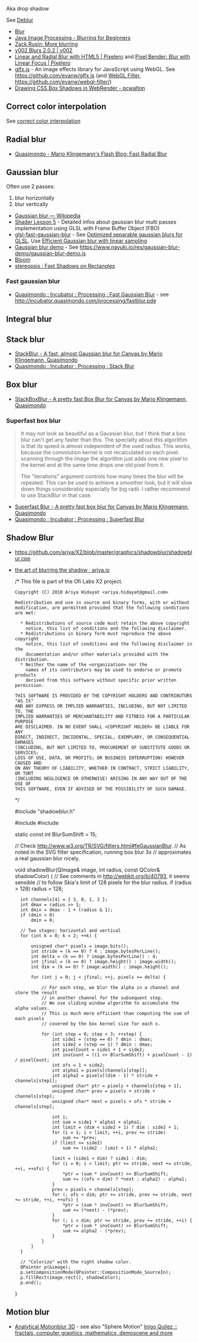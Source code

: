 Aka drop shadow

See [Deblur](Deblur)

- [Blur](http://blackpawn.com/texts/blur/default.html)
- [Java Image Processing - Blurring for Beginners](http://www.jhlabs.com/ip/blurring.html)
- [Zack Rusin: More blurring](http://zrusin.blogspot.com/2006/07/more-blurring.html)
- [v002 Blurs 2.0.2 | v002](http://v002.info/plugins/v002-blurs/)
- [Linear and Radial Blur with HTML5 | Pixelero](https://pixelero.wordpress.com/2014/12/15/linear-and-radial-blur-with-html5/) and [Pixel Bender: Blur with Linear Focus | Pixelero](https://pixelero.wordpress.com/2008/08/28/pixel-bender-blur-with-linear-focus/)
- [glfx.js](http://evanw.github.io/glfx.js/demo/) - An image effects library for JavaScript using WebGL. See https://github.com/evanw/glfx.js (and [WebGL Filter](http://evanw.github.io/webgl-filter/), https://github.com/evanw/webgl-filter/)
- [Drawing CSS Box Shadows in WebRender - pcwalton](http://pcwalton.github.io/blog/2015/12/21/drawing-css-box-shadows-in-webrender/)

## Correct color interpolation

See [correct color interpolation](Interpolation#correct-color-interpolation)

## Radial blur

- [Quasimondo - Mario Klingemann's Flash Blog: Fast Radial Blur](http://www.quasimondo.com/archives/000697.php)

## Gaussian blur

Often use 2 passes:

1. blur horizontally
2. blur vertically

- [Gaussian blur — Wikipedia](https://en.wikipedia.org/wiki/Gaussian_blur)
- [Shader Lesson 5](https://github.com/mattdesl/lwjgl-basics/wiki/ShaderLesson5) - Detailed infos about gaussian blur multi passes implementation using GLSL with Frame Buffer Object (FBO)
- [glsl-fast-gaussian-blur](http://jam3.github.io/glsl-fast-gaussian-blur/) - See [Optimized separable gaussian blurs for GLSL](https://github.com/Jam3/glsl-fast-gaussian-blur). Use [Efficient Gaussian blur with linear sampling](http://rastergrid.com/blog/2010/09/efficient-gaussian-blur-with-linear-sampling/)
- [Gaussian blur demo](https://www.nayuki.io/page/gaussian-blur-demo) - See https://www.nayuki.io/res/gaussian-blur-demo/gaussian-blur-demo.js
- [Bloom](https://learnopengl.com/#!Advanced-Lighting/Bloom)
- [stereopsis : Fast Shadows on Rectangles](http://stereopsis.com/shadowrect/)

### Fast gaussian blur

- [Quasimondo : Incubator : Processing : Fast Gaussian Blur](http://incubator.quasimondo.com/processing/gaussian_blur_1.php) - see http://incubator.quasimondo.com/processing/fastblur.pde

## Integral blur

## Stack blur

- [StackBlur - A fast, almost Gaussian blur for Canvas by Mario Klingemann, Quasimondo](http://www.quasimondo.com/StackBlurForCanvas/StackBlurDemo.html)
- [Quasimondo : Incubator : Processing : Stack Blur](http://incubator.quasimondo.com/processing/fast_blur_deluxe.php)

## Box blur

- [StackBoxBlur - A pretty fast Box Blur for Canvas by Mario Klingemann, Quasimondo](http://www.quasimondo.com/BoxBlurForCanvas/FastBlur2Demo.html)

### Superfast box blur

> It may not look as beautiful as a Gaussian blur, but I think that a box blur can't get any faster than this. The specialty about this algorithm is that its speed is almost independent of the used radius. This works, because the convolution kernel is not recalculated on each pixel: scanning through the image the algorithm just adds one new pixel to the kernel and at the same time drops one old pixel from it.
> 
> The "iterations" argument controls how many times the blur will be repeated. This can be used to achieve a smoother look, but it will slow down things considerably especially for big radii. I rather recommend to use StackBlur in that case.

- [Superfast Blur - A pretty fast box blur for Canvas by Mario Klingemann, Quasimondo](http://www.quasimondo.com/BoxBlurForCanvas/FastBlurDemo.html)
- [Quasimondo : Incubator : Processing : Superfast Blur](http://incubator.quasimondo.com/processing/superfast_blur.php)

## Shadow Blur

- https://github.com/ariya/X2/blob/master/graphics/shadowblur/shadowblur.cpp
- [the art of blurring the shadow · ariya.io](https://ariya.io/2010/09/the-art-of-blurring-the-shadow)
 
	/*
	  This file is part of the Ofi Labs X2 project.
	
	  Copyright (C) 2010 Ariya Hidayat <ariya.hidayat@gmail.com>
	
	  Redistribution and use in source and binary forms, with or without
	  modification, are permitted provided that the following conditions are met:
	
	    * Redistributions of source code must retain the above copyright
	      notice, this list of conditions and the following disclaimer.
	    * Redistributions in binary form must reproduce the above copyright
	      notice, this list of conditions and the following disclaimer in the
	      documentation and/or other materials provided with the distribution.
	    * Neither the name of the <organization> nor the
	      names of its contributors may be used to endorse or promote products
	      derived from this software without specific prior written permission.
	
	  THIS SOFTWARE IS PROVIDED BY THE COPYRIGHT HOLDERS AND CONTRIBUTORS "AS IS"
	  AND ANY EXPRESS OR IMPLIED WARRANTIES, INCLUDING, BUT NOT LIMITED TO, THE
	  IMPLIED WARRANTIES OF MERCHANTABILITY AND FITNESS FOR A PARTICULAR PURPOSE
	  ARE DISCLAIMED. IN NO EVENT SHALL <COPYRIGHT HOLDER> BE LIABLE FOR ANY
	  DIRECT, INDIRECT, INCIDENTAL, SPECIAL, EXEMPLARY, OR CONSEQUENTIAL DAMAGES
	  (INCLUDING, BUT NOT LIMITED TO, PROCUREMENT OF SUBSTITUTE GOODS OR SERVICES;
	  LOSS OF USE, DATA, OR PROFITS; OR BUSINESS INTERRUPTION) HOWEVER CAUSED AND
	  ON ANY THEORY OF LIABILITY, WHETHER IN CONTRACT, STRICT LIABILITY, OR TORT
	  (INCLUDING NEGLIGENCE OR OTHERWISE) ARISING IN ANY WAY OUT OF THE USE OF
	  THIS SOFTWARE, EVEN IF ADVISED OF THE POSSIBILITY OF SUCH DAMAGE.
	*/
	
	#include "shadowblur.h"
	
	#include <QImage>
	#include <QPainter>
	
	static const int BlurSumShift = 15;
	
	// Check http://www.w3.org/TR/SVG/filters.html#feGaussianBlur.
	// As noted in the SVG filter specification, running box blur 3x
	// approximates a real gaussian blur nicely.
	
	void shadowBlur(QImage& image, int radius, const QColor& shadowColor)
	{
	    // See comments in http://webkit.org/b/40793, it seems sensible
	    // to follow Skia's limit of 128 pixels for the blur radius.
	    if (radius > 128)
	        radius = 128;
	
	    int channels[4] = { 3, 0, 1, 3 };
	    int dmax = radius >> 1;
	    int dmin = dmax - 1 + (radius & 1);
	    if (dmin < 0)
	        dmin = 0;
	
	    // Two stages: horizontal and vertical
	    for (int k = 0; k < 2; ++k) {
	
	        unsigned char* pixels = image.bits();
	        int stride = (k == 0) ? 4 : image.bytesPerLine();
	        int delta = (k == 0) ? image.bytesPerLine() : 4;
	        int jfinal = (k == 0) ? image.height() : image.width();
	        int dim = (k == 0) ? image.width() : image.height();
	
	        for (int j = 0; j < jfinal; ++j, pixels += delta) {
	
	            // For each step, we blur the alpha in a channel and store the result
	            // in another channel for the subsequent step.
	            // We use sliding window algorithm to accumulate the alpha values.
	            // This is much more efficient than computing the sum of each pixels
	            // covered by the box kernel size for each x.
	
	            for (int step = 0; step < 3; ++step) {
	                int side1 = (step == 0) ? dmin : dmax;
	                int side2 = (step == 1) ? dmin : dmax;
	                int pixelCount = side1 + 1 + side2;
	                int invCount = ((1 << BlurSumShift) + pixelCount - 1) / pixelCount;
	                int ofs = 1 + side2;
	                int alpha1 = pixels[channels[step]];
	                int alpha2 = pixels[(dim - 1) * stride + channels[step]];
	                unsigned char* ptr = pixels + channels[step + 1];
	                unsigned char* prev = pixels + stride + channels[step];
	                unsigned char* next = pixels + ofs * stride + channels[step];
	
	                int i;
	                int sum = side1 * alpha1 + alpha1;
	                int limit = (dim < side2 + 1) ? dim : side2 + 1;
	                for (i = 1; i < limit; ++i, prev += stride)
	                    sum += *prev;
	                if (limit <= side2)
	                    sum += (side2 - limit + 1) * alpha2;
	
	                limit = (side1 < dim) ? side1 : dim;
	                for (i = 0; i < limit; ptr += stride, next += stride, ++i, ++ofs) {
	                    *ptr = (sum * invCount) >> BlurSumShift;
	                    sum += ((ofs < dim) ? *next : alpha2) - alpha1;
	                }
	                prev = pixels + channels[step];
	                for (; ofs < dim; ptr += stride, prev += stride, next += stride, ++i, ++ofs) {
	                    *ptr = (sum * invCount) >> BlurSumShift;
	                    sum += (*next) - (*prev);
	                }
	                for (; i < dim; ptr += stride, prev += stride, ++i) {
	                    *ptr = (sum * invCount) >> BlurSumShift;
	                    sum += alpha2 - (*prev);
	                }
	            }
	        }
	    }
		
	    // "Colorize" with the right shadow color.
	    QPainter p(&image);
	    p.setCompositionMode(QPainter::CompositionMode_SourceIn);
	    p.fillRect(image.rect(), shadowColor);
	    p.end();
	}

## Motion blur

- [Analytical Motionblur 3D](https://www.shadertoy.com/view/MdB3Dw) - see also "Sphere Motion" [Inigo Quilez :: fractals, computer graphics, mathematics, demoscene and more](http://www.iquilezles.org/www/articles/spherefunctions/spherefunctions.htm)